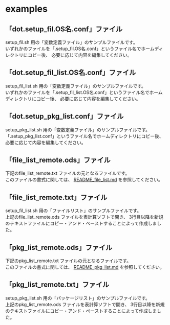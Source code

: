 # examples

## 「dot.setup_fil.OS名.conf」ファイル

setup_fil.sh 用の「変数定義ファイル」のサンプルファイルです。  
いずれかのファイルを「.setup_fil.OS名.conf」というファイル名でホームディレクトリにコピー後、
必要に応じて内容を編集してください。

## 「dot.setup_fil_list.OS名.conf」ファイル

setup_fil_list.sh 用の「変数定義ファイル」のサンプルファイルです。  
いずれかのファイルを「.setup_fil_list.OS名.conf」というファイル名でホームディレクトリにコピー後、
必要に応じて内容を編集してください。

## 「dot.setup_pkg_list.conf」ファイル

setup_pkg_list.sh 用の「変数定義ファイル」のサンプルファイルです。  
「.setup_pkg_list.conf」というファイル名でホームディレクトリにコピー後、
必要に応じて内容を編集してください。

## 「file_list_remote.ods」ファイル

下記のfile_list_remote.txt ファイルの元となるファイルです。  
このファイルの書式に関しては、
[README_file_list.md](https://github.com/yuksiy/setup_tools/blob/master/README_file_list.md)
を参照してください。

## 「file_list_remote.txt」ファイル

setup_fil_list.sh 用の「ファイルリスト」のサンプルファイルです。  
上記のfile_list_remote.ods ファイルを表計算ソフトで開き、
3行目以降を新規のテキストファイルにコピー・アンド・ペーストすることによって作成しました。

## 「pkg_list_remote.ods」ファイル

下記のpkg_list_remote.txt ファイルの元となるファイルです。  
このファイルの書式に関しては、
[README_pkg_list.md](https://github.com/yuksiy/setup_tools/blob/master/README_pkg_list.md)
を参照してください。

## 「pkg_list_remote.txt」ファイル

setup_pkg_list.sh 用の「パッケージリスト」のサンプルファイルです。  
上記のpkg_list_remote.ods ファイルを表計算ソフトで開き、
3行目以降を新規のテキストファイルにコピー・アンド・ペーストすることによって作成しました。


